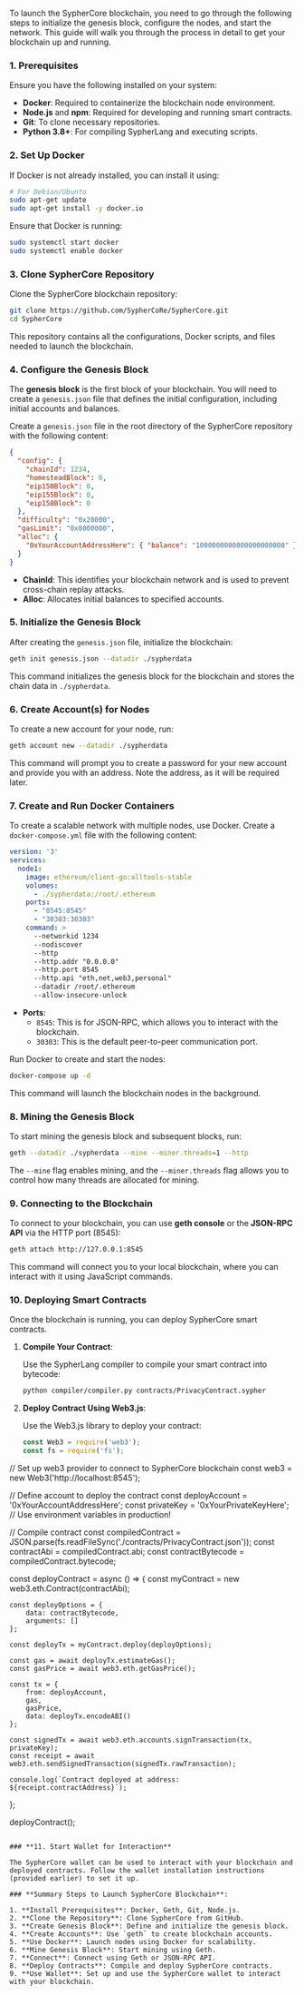 To launch the SypherCore blockchain, you need to go through the following steps to initialize the genesis block, configure the nodes, and start the network. This guide will walk you through the process in detail to get your blockchain up and running.

### **1. Prerequisites**

Ensure you have the following installed on your system:

- **Docker**: Required to containerize the blockchain node environment.
- **Node.js** and **npm**: Required for developing and running smart contracts.
- **Git**: To clone necessary repositories.
- **Python 3.8+**: For compiling SypherLang and executing scripts.
  
### **2. Set Up Docker**

If Docker is not already installed, you can install it using:

```sh
# For Debian/Ubuntu
sudo apt-get update
sudo apt-get install -y docker.io
```

Ensure that Docker is running:

```sh
sudo systemctl start docker
sudo systemctl enable docker
```

### **3. Clone SypherCore Repository**

Clone the SypherCore blockchain repository:

```sh
git clone https://github.com/SypherCoRe/SypherCore.git
cd SypherCore
```

This repository contains all the configurations, Docker scripts, and files needed to launch the blockchain.

### **4. Configure the Genesis Block**

The **genesis block** is the first block of your blockchain. You will need to create a `genesis.json` file that defines the initial configuration, including initial accounts and balances.

Create a `genesis.json` file in the root directory of the SypherCore repository with the following content:

```json
{
  "config": {
    "chainId": 1234,
    "homesteadBlock": 0,
    "eip150Block": 0,
    "eip155Block": 0,
    "eip158Block": 0
  },
  "difficulty": "0x20000",
  "gasLimit": "0x8000000",
  "alloc": {
    "0xYourAccountAddressHere": { "balance": "1000000000000000000000" }
  }
}
```

- **ChainId**: This identifies your blockchain network and is used to prevent cross-chain replay attacks.
- **Alloc**: Allocates initial balances to specified accounts.

### **5. Initialize the Genesis Block**

After creating the `genesis.json` file, initialize the blockchain:

```sh
geth init genesis.json --datadir ./sypherdata
```

This command initializes the genesis block for the blockchain and stores the chain data in `./sypherdata`.

### **6. Create Account(s) for Nodes**

To create a new account for your node, run:

```sh
geth account new --datadir ./sypherdata
```

This command will prompt you to create a password for your new account and provide you with an address. Note the address, as it will be required later.

### **7. Create and Run Docker Containers**

To create a scalable network with multiple nodes, use Docker. Create a `docker-compose.yml` file with the following content:

```yaml
version: '3'
services:
  node1:
    image: ethereum/client-go:alltools-stable
    volumes:
      - ./sypherdata:/root/.ethereum
    ports:
      - "8545:8545"
      - "30303:30303"
    command: >
      --networkid 1234
      --nodiscover
      --http
      --http.addr "0.0.0.0"
      --http.port 8545
      --http.api "eth,net,web3,personal"
      --datadir /root/.ethereum
      --allow-insecure-unlock
```

- **Ports**:
  - `8545`: This is for JSON-RPC, which allows you to interact with the blockchain.
  - `30303`: This is the default peer-to-peer communication port.
  
Run Docker to create and start the nodes:

```sh
docker-compose up -d
```

This command will launch the blockchain nodes in the background.

### **8. Mining the Genesis Block**

To start mining the genesis block and subsequent blocks, run:

```sh
geth --datadir ./sypherdata --mine --miner.threads=1 --http
```

The `--mine` flag enables mining, and the `--miner.threads` flag allows you to control how many threads are allocated for mining.

### **9. Connecting to the Blockchain**

To connect to your blockchain, you can use **geth console** or the **JSON-RPC API** via the HTTP port (8545):

```sh
geth attach http://127.0.0.1:8545
```

This command will connect you to your local blockchain, where you can interact with it using JavaScript commands.

### **10. Deploying Smart Contracts**

Once the blockchain is running, you can deploy SypherCore smart contracts.

1. **Compile Your Contract**:

   Use the SypherLang compiler to compile your smart contract into bytecode:

   ```sh
   python compiler/compiler.py contracts/PrivacyContract.sypher
   ```

2. **Deploy Contract Using Web3.js**:

   Use the Web3.js library to deploy your contract:

   ```javascript
   const Web3 = require('web3');
   const fs = require('fs');

// Set up web3 provider to connect to SypherCore blockchain
const web3 = new Web3('http://localhost:8545');

// Define account to deploy the contract
const deployAccount = '0xYourAccountAddressHere';
const privateKey = '0xYourPrivateKeyHere'; // Use environment variables in production!

// Compile contract
const compiledContract = JSON.parse(fs.readFileSync('./contracts/PrivacyContract.json'));
const contractAbi = compiledContract.abi;
const contractBytecode = compiledContract.bytecode;

const deployContract = async () => {
    const myContract = new web3.eth.Contract(contractAbi);

    const deployOptions = {
        data: contractBytecode,
        arguments: []
    };

    const deployTx = myContract.deploy(deployOptions);

    const gas = await deployTx.estimateGas();
    const gasPrice = await web3.eth.getGasPrice();

    const tx = {
        from: deployAccount,
        gas,
        gasPrice,
        data: deployTx.encodeABI()
    };

    const signedTx = await web3.eth.accounts.signTransaction(tx, privateKey);
    const receipt = await web3.eth.sendSignedTransaction(signedTx.rawTransaction);

    console.log(`Contract deployed at address: ${receipt.contractAddress}`);
};

deployContract();
   ```

### **11. Start Wallet for Interaction**

The SypherCore wallet can be used to interact with your blockchain and deployed contracts. Follow the wallet installation instructions (provided earlier) to set it up.

### **Summary Steps to Launch SypherCore Blockchain**:

1. **Install Prerequisites**: Docker, Geth, Git, Node.js.
2. **Clone the Repository**: Clone SypherCore from GitHub.
3. **Create Genesis Block**: Define and initialize the genesis block.
4. **Create Accounts**: Use `geth` to create blockchain accounts.
5. **Use Docker**: Launch nodes using Docker for scalability.
6. **Mine Genesis Block**: Start mining using Geth.
7. **Connect**: Connect using Geth or JSON-RPC API.
8. **Deploy Contracts**: Compile and deploy SypherCore contracts.
9. **Use Wallet**: Set up and use the SypherCore wallet to interact with your blockchain.
